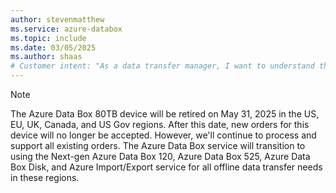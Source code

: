 ```yaml
---
author: stevenmatthew
ms.service: azure-databox
ms.topic: include
ms.date: 03/05/2025
ms.author: shaas
# Customer intent: "As a data transfer manager, I want to understand the transition from the Azure Data Box 80TB to the next-gen data box options, so that I can plan my offline data transfer strategies effectively before the device retirement."
---
```


> [!NOTE]
> The Azure Data Box 80TB device will be retired on May 31, 2025 in the US, EU, UK, Canada, and US Gov regions. After this date, new orders for this device will no longer be accepted. However, we'll continue to process and support all existing orders. The Azure Data Box service will transition to using the Next-gen Azure Data Box 120, Azure Data Box 525, Azure Data Box Disk, and Azure Import/Export service for all offline data transfer needs in these regions.
